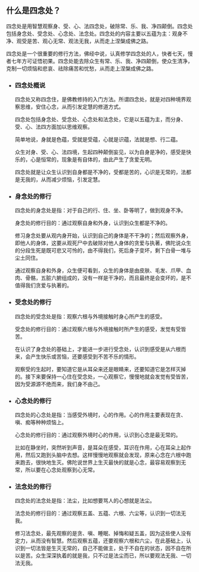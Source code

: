 ## 什么是四念处？

四念处是用智慧观察身、受、心、法四念处，破除常、乐、我、净四颠倒。四念处包括身念处、受念处、心念处、法念处。四念处的内容主要以五蕴为主：观身不净、观受是苦、观心无常、观法无我，从而走上涅槃成佛之路。



四念处是一个很重要的修行方法，佛经中说，认真修学四念处的人，快者七天，慢者七年方可证悟初果。四念处能去除众生有常、乐、我、净四颠倒，使众生清净，克制一切烦恼和悲哀、祛除痛苦和忧愁，从而走上涅槃成佛之路。

- ### 四念处概说

  四念处又称四念住，是佛教修持的入门方法。所谓四念处，就是对四种境界观察思维，安住心念，从而引发定慧的修道方式。

  四念处包括身念处、受念处、心念处和法念处，它是以五蕴为主，而分身、受、心、法四方面加以思维观察。

  简单地说，身就是色蕴，受就是受蕴，心就是识蕴，法就是想、行二蕴。

  众生对身、受、心、法四境，生起四种颠倒妄见，以为自身是净的，感受是快乐的，心是恒常的，现象是有自体的，由此产生了贪爱无明。

  四念处就是让众生认识到自身都是不净的，受都是苦的，心识是无常的，法都是无我的，从而减少烦恼，引发定慧。

- ### 身念处的修行

  四念处的身念处是指：对于自己的行、住、坐、卧等明了，做到观身不净。

  身念处的修行目的：通过观察自身和外身，认识到众生都是不净的。

  修习身念处要从观内身开始，认识到自己的身体是不干净的；然后观察外身，即他人的身体，这要从观死尸中去破除对他人身体的贪爱与执著，佛陀说众生的分段生死是既可悲又可怜的，由不得我们，死后身子变坏，剩下白骨一堆与尘土同住。

  通过观察自身和外身，众生便可看到，众生的身体是由皮肤、毛发、爪甲、血肉、骨骼，五脏六腑组成的，没有一样是干净的，而且最终是会变坏的，是不值得我们贪爱与执著的。

- ### 受念处的修行

  四念处的受念处是指：观察六根与外境接触时身心所产生的感受。

  受念处的修行目的：通过观察六根与外境接触时所产生的感受，发觉有受皆苦。

  在认识了身念处的基础上，才能进一步进行受念处，认识到感受是从六根而来，会产生快乐或苦恼，还要感受到不苦不乐的情形。

  观察受的生起时，要知道它是从耳朵来还是眼睛来，还要知道它是怎样灭掉的。接下来要保持一心住在受念处，一心观察它，慢慢地就会发觉有受皆苦，因为受源源不绝而来，我们身不由己。

- ### 心念处的修行

  四念处的心念处是指：当感受外境时，心的作用。心的作用主要表现在贪、嗔、痴等种种烦恼上。

  心念处的修行目的：通过观察外境时心的作用，认识到心念是最无常的。

  比如在静坐时，突然听到声音，是耳朵在感受，耳识在作用，心在耳朵上起作用，然后又跑到头脑中去想。这样慢慢地观察就会发现，原来心念在六根中跑来跑去，很快地生灭。佛陀说世界上生灭最快的就是心念，最容易观察到无常，所以要在心念处观察到心无常。

- ### 法念处的修行

  四念处的法念处是指：法尘，比如想要骂人的心想就是法尘。

  法念处的修行目的：通过观察五盖、五蕴、六根、六尘等，认识到一切法无我。

  修习法念处，最先观察的是贪、嗔、睡眠、掉悔和疑五盖，因为这些使人没有定力，从而没有智慧。然后观察五蕴，还要观察六根和六尘，在此基础上，认识到一切法皆是生灭无常的，自己不能做主，处于不自在的状态，因不自在所以是苦。众生深深执着的就是我，只不过是法尘而已，所以要观法无我、一切法无我。